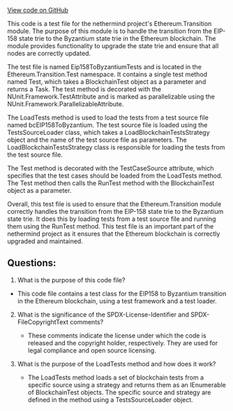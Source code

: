 [View code on GitHub](https://github.com/nethermindeth/nethermind/Ethereum.Transition.Test/Eip158ToByzantiumTests.cs)

This code is a test file for the nethermind project's Ethereum.Transition module. The purpose of this module is to handle the transition from the EIP-158 state trie to the Byzantium state trie in the Ethereum blockchain. The module provides functionality to upgrade the state trie and ensure that all nodes are correctly updated.

The test file is named Eip158ToByzantiumTests and is located in the Ethereum.Transition.Test namespace. It contains a single test method named Test, which takes a BlockchainTest object as a parameter and returns a Task. The test method is decorated with the NUnit.Framework.TestAttribute and is marked as parallelizable using the NUnit.Framework.ParallelizableAttribute.

The LoadTests method is used to load the tests from a test source file named bcEIP158ToByzantium. The test source file is loaded using the TestsSourceLoader class, which takes a LoadBlockchainTestsStrategy object and the name of the test source file as parameters. The LoadBlockchainTestsStrategy class is responsible for loading the tests from the test source file.

The Test method is decorated with the TestCaseSource attribute, which specifies that the test cases should be loaded from the LoadTests method. The Test method then calls the RunTest method with the BlockchainTest object as a parameter.

Overall, this test file is used to ensure that the Ethereum.Transition module correctly handles the transition from the EIP-158 state trie to the Byzantium state trie. It does this by loading tests from a test source file and running them using the RunTest method. This test file is an important part of the nethermind project as it ensures that the Ethereum blockchain is correctly upgraded and maintained.
## Questions: 
 1. What is the purpose of this code file?
   - This code file contains a test class for the EIP158 to Byzantium transition in the Ethereum blockchain, using a test framework and a test loader.

2. What is the significance of the SPDX-License-Identifier and SPDX-FileCopyrightText comments?
   - These comments indicate the license under which the code is released and the copyright holder, respectively. They are used for legal compliance and open source licensing.

3. What is the purpose of the LoadTests method and how does it work?
   - The LoadTests method loads a set of blockchain tests from a specific source using a strategy and returns them as an IEnumerable of BlockchainTest objects. The specific source and strategy are defined in the method using a TestsSourceLoader object.